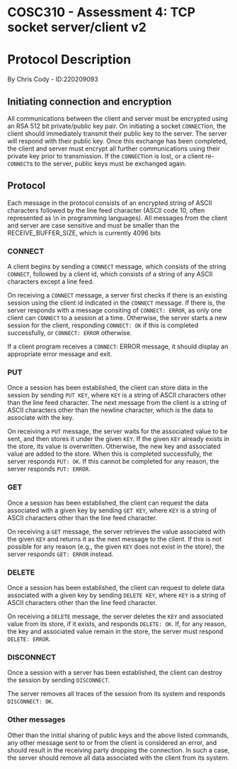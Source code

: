 # COSC310 - Assessment 4: TCP socket server/client v2
# Protocol Description
By Chris Cody - ID:220209093

## Initiating connection and encryption
All communications between the client and server must be encrypted using an RSA 512 bit private/public key pair. On initiating a socket `CONNECT`ion, the client should immediately transmit their public key to the server. The server will respond with their public key. Once this exchange has been completed, the client and server must encrypt all further communications using their private key prior to transmission. If the `CONNECT`ion is lost, or a client re-`CONNECT`s to the server, public keys must be exchanged again.

## Protocol
Each message in the protocol consists of an encrypted string of ASCII characters followed by the line feed character (ASCII code 10, often represented as \n in programming languages). All messages from the client and server are case sensitive and must be smaller than the RECEIVE_BUFFER_SIZE, which is currently 4096 bits

### CONNECT
A client begins by sending a `CONNECT` message, which consists of the string `CONNECT`, followed by a client id, which consists of a string of any ASCII characters except a line feed.

On receiving a `CONNECT` message, a server first checks if there is an existing session using the client id indicated in the `CONNECT` message. If there is, the server responds with a message consiting of `CONNECT: ERROR`, as only one client can `CONNECT` to a session at a time. Otherwise, the server starts a new session for the client, responding `CONNECT: OK` if this is completed successfully, or `CONNECT: ERROR` otherwise.

If a client program receives a `CONNECT`: ERROR message, it should display an appropriate error message and exit.

### PUT
Once a session has been established, the client can store data in the session by sending `PUT KEY`, where `KEY` is a string of ASCII characters other than the line feed character. The next message from the client is a string of ASCII characters other than the newline character, which is the data to associate with the key.

On receiving a `PUT` message, the server waits for the associated value to be sent, and then stores it under the given `KEY`. If the given `KEY` already exists in the store, its value is overwritten. Otherwise, the new key and associated value are added to the store. When this is completed successfully, the server responds `PUT: OK`. If this cannot be completed for any reason, the server responds `PUT: ERROR`.

### GET
Once a session has been established, the client can request the data associated with a given key by sending `GET KEY`, where `KEY` is a string of ASCII characters other than the line feed character.

On receiving a `GET` message, the server retrieves the value associated with the given `KEY` and returns it as the next message to the client. If this is not possible for any reason (e.g., the given `KEY` does not exist in the store), the server responds `GET: ERROR` instead.

### DELETE
Once a session has been established, the client can request to delete data associated with a given key by sending `DELETE KEY`, where `KEY` is a string of ASCII characters other than the line feed character.

On receiving a `DELETE` message, the server deletes the `KEY` and associated value from its store, if it exists, and responds `DELETE: OK`. If, for any reason, the key and associated value remain in the store, the server must respond `DELETE: ERROR`.

### DISCONNECT
Once a session with a server has been established, the client can destroy the session by sending `DISCONNECT`.

The server removes all traces of the session from its system and responds `DISCONNECT: OK`.

### Other messages
Other than the initial sharing of public keys and the above listed commands, any other message sent to or from the client is considered an error, and should result in the receiving party dropping the connection. In such a case, the server should remove all data associated with the client from its system.